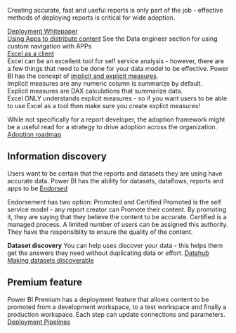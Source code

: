 Creating accurate, fast and useful reports is only part of the job - effective methods of deploying reports is critical for wide adoption.  


[Deployment Whitepaper](https://docs.microsoft.com/en-us/power-bi/guidance/whitepaper-powerbi-enterprise-deployment)<br/>
[Using Apps to distribute content](https://docs.microsoft.com/en-us/power-bi/consumer/end-user-apps)  See the Data engineer section for using custom navigation with APPs<br/>
[Excel as a client](https://docs.microsoft.com/en-us/power-bi/collaborate-share/service-analyze-in-excel)<br/>
Excel can be an excellent tool for self service analysis - however, there are a few things that need to be done for your data model to be effective.  Power BI has the concept of [implicit and explicit measures](https://radacad.com/explicit-vs-implicit-dax-measures-in-power-bi).<br/>
Implicit measures are any numeric column is summarize by default.  <br/>
Explicit measures are DAX calculations that summarize data.  <br/>
Excel ONLY understands explicit measures - so if you want users to be able to use Excel as a tool then make sure you create explict measures!<br/>

While not specifically for a report developer, the adoption framework might be a useful read for a strategy to drive adoption across the organization. [Adoption roadmap](https://docs.microsoft.com/en-us/power-bi/guidance/powerbi-adoption-roadmap-overview)

## Information discovery
Users want to be certain that the reports and datasets they are using have accurate data.  Power BI has the ability for datasets, dataflows, reports and apps to be [Endorsed](https://docs.microsoft.com/en-us/power-bi/collaborate-share/service-endorsement-overview)  

Endorsement has two option: Promoted and Certified
Promoted is the self service model - any report creator can Promote their content.  By promoting it, they are saying that they believe the content to be accurate.
Certified is a managed process. A limited number of users can be assigned this authority.  They have the responsiblity to ensure the quality of the content.  

**Dataset discovery** 
You can help uses discover your data - this helps them get the answers they need without duplicating data or effort.
[Datahub](https://docs.microsoft.com/en-us/power-bi/connect-data/service-datasets-hub)</br>
[Making datasets discoverable](https://docs.microsoft.com/en-us/power-bi/connect-data/service-datasets-hub#make-your-dataset-discoverable)

## Premium feature
Power BI Premium has a deployment feature that allows content to be promoted from a development workspace, to a test workspace and finally a production workspace.  Each step can update connections and parameters.  
[Deployment Pipelines](https://docs.microsoft.com/en-us/power-bi/create-reports/deployment-pipelines-overview)


